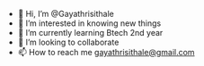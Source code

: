- 👋 Hi, I’m @Gayathrisithale
- 👀 I’m interested in knowing new things
- 🌱 I’m currently learning Btech 2nd year
- 💞️ I’m looking to collaborate 
- 📫 How to reach me gayathrisithale@gmail.com

<!---
Gayathrisithale/Gayathrisithale is a ✨ special ✨ repository because its `README.md` (this file) appears on your GitHub profile.
You can click the Preview link to take a look at your changes.
--->
